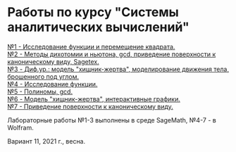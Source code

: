 # Работы по курсу "Системы аналитических вычислений"

[№1 - Исследование функции и перемещение квадрата.](Lab1)  
[№2 - Методы дихотомии и ньютона, gcd, приведение поверхности к каноническому виду, Sagetex.](Lab2)  
[№3 - Диф.ур.: модель "хищник-жертва", моделирование движения тела, брошенного под углом.](Lab3)  
[№4 - Исследование функции.](Lab4)  
[№5 - Полиномы, gcd.](Lab5)  
[№6 - Модель "хищник-жертва", интерактивные графики.](Lab6)   
[№7 - Приведение поверхности к каноническому виду.](Lab7)  

Лабораторные работы №1-3 выполнены в среде SageMath, №4-7 - в Wolfram.

Вариант 11, 2021 г., весна.
